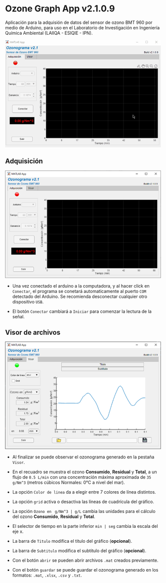 # Ozone Graph App v2.1.0.9
Aplicación para la adquisión de datos del sensor de ozono BMT 960 por medio de Arduino, para uso en el Laboratorio de Investigación en Ingeniería Química Ambiental (LAIIQA - ESIQIE - IPN).

![](app.gif)

## Adquisición
![](adquisicion.png)

- Una vez conectado el arduino a la computadora, y al hacer click en `Conectar`, el programa se conetará automaticamente al puerto `COM` detectado del Arduino. Se recomienda desconectar cualquier otro dispositivo `USB`.

- El botón `Conectar` cambiará a `Iniciar` para comenzar la lectura de la señal.

## Visor de archivos
![](visor.png)

 - Al finalizar se puede observar el ozonograma generado en la pestaña `Visor`.

 - En el recuadro se muestra el ozono **Consumido**, **Residual** y **Total**, a un flujo de `0.5 L/min` con una concentración máxima aproximada de `35 g/Nm^3` (metros cúbicos Normales: 0°C a nivel del mar).

 - La opción `Color de linea` da a elegir entre 7 colores de línea distintos.

 - La opción `grid` activa o desactiva las líneas de cuadrícula del gráfico.

 - La opción `Ozono en ` `g/Nm^3 | g/L` cambia las unidades para el cálculo del ozono **Consumido**, **Residual** y **Total**.

 - El selector de tiempo en la parte inferior `min | seg` cambia la escala del eje x.

 - La barra de `Titulo` modifica el titulo del gráfico (**opcional**).

 - La barra de `Subtitulo` modifica el subtitulo del gráfico (**opcional**).

 - Con el botón `abrir` se pueden abrir archivos `.mat` creados previamente.

 - Con el botón `guardar` se puede guardar el ozonograma generado en los formatos: `.mat`, `.xlsx`, `.csv` y `.txt`.
